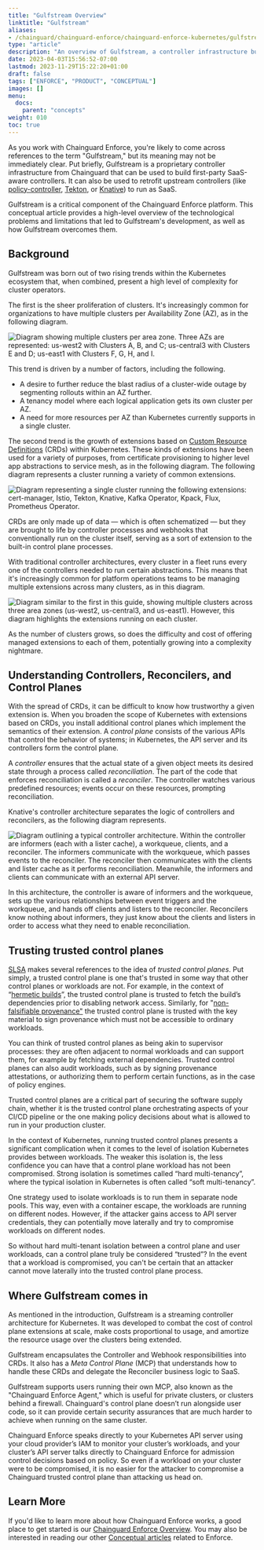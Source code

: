 ```yaml
---
title: "Gulfstream Overview"
linktitle: "Gulfstream"
aliases:
- /chainguard/chainguard-enforce/chainguard-enforce-kubernetes/gulfstream-overview/
type: "article"
description: "An overview of Gulfstream, a controller infrastructure built by Chainguard and an important component of Enforce."
date: 2023-04-03T15:56:52-07:00
lastmod: 2023-11-29T15:22:20+01:00
draft: false
tags: ["ENFORCE", "PRODUCT", "CONCEPTUAL"]
images: []
menu:
  docs:
    parent: "concepts"
weight: 010
toc: true
---
```


As you work with Chainguard Enforce, you're likely to come across references to the term "Gulfstream," but its meaning may not be immediately clear. Put briefly, Gulfstream is a proprietary controller infrastructure from Chainguard that can be used to build first-party SaaS-aware controllers. It can also be used to retrofit upstream controllers (like [policy-controller](/open-source/sigstore/policy-controller), [Tekton](https://tekton.dev/), or [Knative](https://knative.dev/docs/)) to run as SaaS. 

Gulfstream is a critical component of the Chainguard Enforce platform. This conceptual article provides a high-level overview of the technological problems and limitations that led to Gulfstream's development, as well as how Gulfstream overcomes them.


## Background

Gulfstream was born out of two rising trends within the Kubernetes ecosystem that, when combined, present a high level of complexity for cluster operators.

The first is the sheer proliferation of clusters. It's increasingly common for organizations to have multiple clusters per Availability Zone (AZ), as in the following diagram.

![Diagram showing multiple clusters per area zone. Three AZs are represented: us-west2 with Clusters A, B, and C; us-central3 with Clusters E and D; us-east1 with Clusters F, G, H, and I.](clusters_per_AZ.png)

This trend is driven by a number of factors, including the following.

* A desire to further reduce the blast radius of a cluster-wide outage by segmenting rollouts within an AZ further.
* A tenancy model where each logical application gets its own cluster per AZ.
* A need for more resources per AZ than Kubernetes currently supports in a single cluster.

The second trend is the growth of extensions based on [Custom Resource Definitions](https://kubernetes.io/docs/concepts/extend-kubernetes/api-extension/custom-resources/) (CRDs) within Kubernetes. These kinds of extensions have been used for a variety of purposes, from certificate provisioning to higher level app abstractions to service mesh, as in the following diagram. The following diagram represents a cluster running a variety of common extensions.

![Diagram representing a single cluster running the following extensions: cert-manager, Istio, Tekton, Knative, Kafka Operator, Kpack, Flux, Prometheus Operator.](single_cluster.png)

CRDs are only made up of data — which is often schematized — but they are brought to life by controller processes and webhooks that conventionally run on the cluster itself, serving as a sort of extension to the built-in control plane processes. 

With traditional controller architectures, every cluster in a fleet runs every one of the controllers needed to run certain abstractions. This means that it's increasingly common for platform operations teams to be managing multiple extensions across many clusters, as in this diagram.

![Diagram similar to the first in this guide, showing multiple clusters across three area zones (us-west2, us-central3, and us-east1). However, this diagram highlights the extensions running on each cluster.](clusters_per_AZ_extensions.png)

As the number of clusters grows, so does the difficulty and cost of offering managed extensions to each of them, potentially growing into a complexity nightmare.


## Understanding Controllers, Reconcilers, and Control Planes

With the spread of CRDs, it can be difficult to know how trustworthy a given extension is. When you broaden the scope of Kubernetes with extensions based on CRDs, you install additional control planes which implement the semantics of their extension. A *control plane* consists of the various APIs that control the behavior of systems; in Kubernetes, the API server and its controllers form the control plane. 

A *controller* ensures that the actual state of a given object meets its desired state through a process called *reconciliation*. The part of the code that enforces reconciliation is called a *reconciler*. The controller watches various predefined resources; events occur on these resources, prompting reconciliation.

Knative's controller architecture separates the logic of controllers and reconcilers, as the following diagram represents.

![Diagram outlining a typical controller architecture. Within the controller are informers (each with a lister cache), a workqueue, clients, and a reconciler. The informers communicate with the workqueue, which passes events to the reconciler. The reconciler then communicates with the clients and lister cache as it performs reconciliation. Meanwhile, the informers and clients can communicate with an external API server.](controller_architecture.png)

In this architecture, the controller is aware of informers and the workqueue, sets up the various relationships between event triggers and the workqueue, and hands off clients and listers to the reconciler. Reconcilers know nothing about informers, they just know about the clients and listers in order to access what they need to enable reconciliation.


## Trusting trusted control planes

[SLSA](https://slsa.dev/) makes several references to the idea of *trusted control planes*. Put simply, a trusted control plane is one that's trusted in some way that other control planes or workloads are not. For example, in the context of “[hermetic builds](https://slsa.dev/spec/v0.1/requirements#hermetic)”, the trusted control plane is trusted to fetch the build’s dependencies prior to disabling network access. Similarly, for "[non-falsifiable provenance"](https://slsa.dev/spec/v0.1/requirements#non-falsifiable) the trusted control plane is trusted with the key material to sign provenance which must not be accessible to ordinary workloads.

You can think of trusted control planes as being akin to supervisor processes: they are often adjacent to normal workloads and can support them, for example by fetching external dependencies. Trusted control planes can also audit workloads, such as by signing provenance attestations, or authorizing them to perform certain functions, as in the case of policy engines. 

Trusted control planes are a critical part of securing the software supply chain, whether it is the trusted control plane orchestrating aspects of your CI/CD pipeline or the one making policy decisions about what is allowed to run in your production cluster. 

In the context of Kubernetes, running trusted control planes presents a significant complication when it comes to the level of isolation Kubernetes provides between workloads. The weaker this isolation is, the less confidence you can have that a control plane workload has not been compromised. Strong isolation is sometimes called “hard multi-tenancy”, where the typical isolation in Kubernetes is often called “soft multi-tenancy”.

One strategy used to isolate workloads is to run them in separate node pools. This way, even with a container escape, the workloads are running on different nodes. However, if the attacker gains access to API server credentials, they can potentially move laterally and try to compromise workloads on different nodes.

So without hard multi-tenant isolation between a control plane and user workloads, can a control plane truly be considered “trusted”? In the event that a workload is compromised, you can't be certain that an attacker cannot move laterally into the trusted control plane process.


## Where Gulfstream comes in

As mentioned in the introduction, Gulfstream is a streaming controller architecture for Kubernetes. It was developed to combat the cost of control plane extensions at scale, make costs proportional to usage, and amortize the resource usage over the clusters being extended.

Gulfstream encapsulates the Controller and Webhook responsibilities into CRDs. It also has a *Meta Control Plane* (MCP) that understands how to handle these CRDs and delegate the Reconciler business logic to SaaS.

Gulfstream supports users running their own MCP, also known as the "Chainguard Enforce Agent," which is useful for private clusters, or clusters behind a firewall. Chainguard's control plane doesn’t run alongside user code, so it can provide certain security assurances that are much harder to achieve when running on the same cluster.

Chainguard Enforce speaks directly to your Kubernetes API server using your cloud provider’s IAM to monitor your cluster’s workloads, and your cluster’s API server talks directly to Chainguard Enforce for admission control decisions based on policy. So even if a workload on your cluster were to be compromised, it is no easier for the attacker to compromise a Chainguard trusted control plane than attacking us head on.


## Learn More

If you'd like to learn more about how Chainguard Enforce works, a good place to get started is our [Chainguard Enforce Overview](/chainguard/chainguard-enforce/enforce-overview/). You may also be interested in reading our other [Conceptual articles](/chainguard/chainguard-enforce/concepts/) related to Enforce.